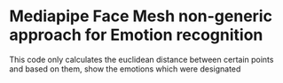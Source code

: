 # Mediapipe Face Mesh non-generic approach for Emotion recognition

This code only calculates the euclidean distance between certain points and based on them, show the emotions which were designated
